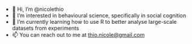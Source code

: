 - 👋 Hi, I’m @nicolethio
- 👀 I’m interested in behavioural science, specifically in social cognition
- 🌱 I’m currently learning how to use R to better analyse large-scale datasets from experiments
- 📫 You can reach out to me at thio.nicole@gmail.com

<!---
nicolethio/nicolethio is a ✨ special ✨ repository because its `README.md` (this file) appears on your GitHub profile.
You can click the Preview link to take a look at your changes.
--->
